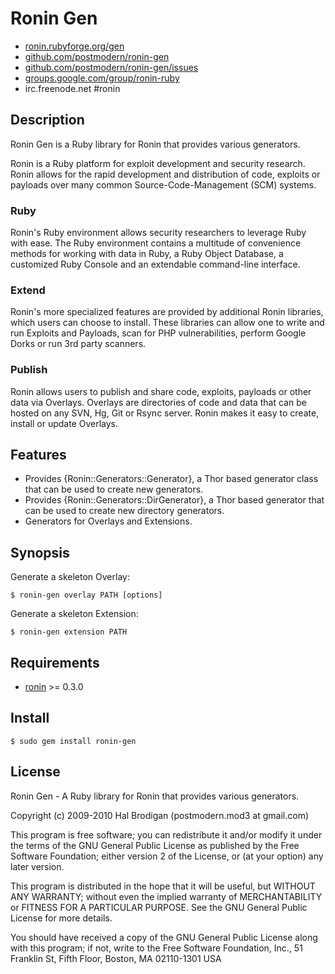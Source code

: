 # Ronin Gen

* [ronin.rubyforge.org/gen](http://ronin.rubyforge.org/gen/)
* [github.com/postmodern/ronin-gen](http://github.com/postmodern/ronin-gen)
* [github.com/postmodern/ronin-gen/issues](http://github.com/postmodern/ronin-gen/issues)
* [groups.google.com/group/ronin-ruby](http://groups.google.com/group/ronin-ruby)
* irc.freenode.net #ronin

## Description

Ronin Gen is a Ruby library for Ronin that provides various generators.

Ronin is a Ruby platform for exploit development and security research.
Ronin allows for the rapid development and distribution of code, exploits
or payloads over many common Source-Code-Management (SCM) systems.

### Ruby

Ronin's Ruby environment allows security researchers to leverage Ruby with
ease. The Ruby environment contains a multitude of convenience methods
for working with data in Ruby, a Ruby Object Database, a customized Ruby
Console and an extendable command-line interface.

### Extend

Ronin's more specialized features are provided by additional Ronin
libraries, which users can choose to install. These libraries can allow
one to write and run Exploits and Payloads, scan for PHP vulnerabilities,
perform Google Dorks  or run 3rd party scanners.

### Publish

Ronin allows users to publish and share code, exploits, payloads or other
data via Overlays. Overlays are directories of code and data that can be
hosted on any SVN, Hg, Git or Rsync server. Ronin makes it easy to create,
install or update Overlays.

## Features

* Provides {Ronin::Generators::Generator}, a Thor based generator class that
  can be used to create new generators.
* Provides {Ronin::Generators::DirGenerator}, a Thor based generator that
  can be used to create new directory generators.
* Generators for Overlays and Extensions.

## Synopsis

Generate a skeleton Overlay:

    $ ronin-gen overlay PATH [options]

Generate a skeleton Extension:

    $ ronin-gen extension PATH

## Requirements

* [ronin](http://ronin.rubyforge.org/) >= 0.3.0

## Install

    $ sudo gem install ronin-gen

## License

Ronin Gen - A Ruby library for Ronin that provides various generators.

Copyright (c) 2009-2010 Hal Brodigan (postmodern.mod3 at gmail.com)

This program is free software; you can redistribute it and/or modify
it under the terms of the GNU General Public License as published by
the Free Software Foundation; either version 2 of the License, or
(at your option) any later version.

This program is distributed in the hope that it will be useful,
but WITHOUT ANY WARRANTY; without even the implied warranty of
MERCHANTABILITY or FITNESS FOR A PARTICULAR PURPOSE.  See the
GNU General Public License for more details.

You should have received a copy of the GNU General Public License
along with this program; if not, write to the Free Software
Foundation, Inc., 51 Franklin St, Fifth Floor, Boston, MA  02110-1301  USA
